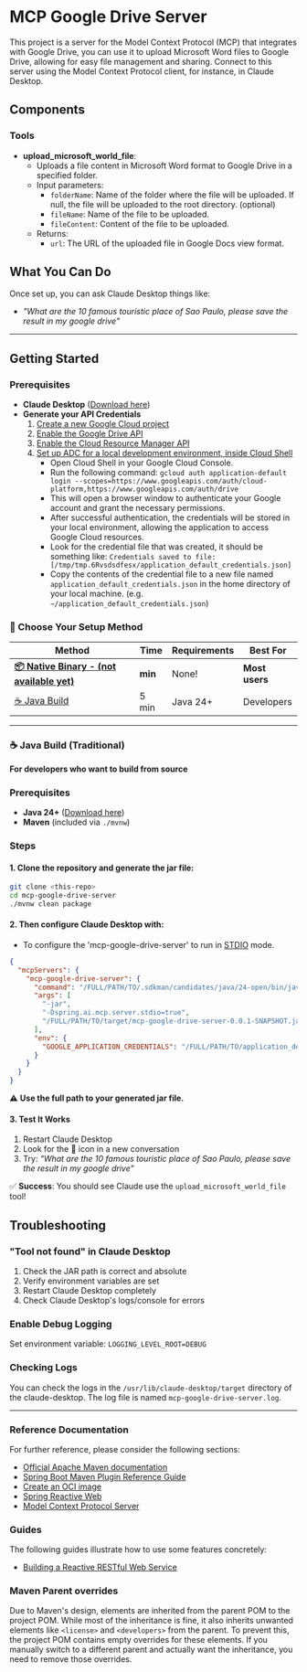 # MCP Google Drive Server

This project is a server for the Model Context Protocol (MCP) that integrates with Google Drive,
you can use it to upload Microsoft Word files to Google Drive, allowing for easy file management and sharing.
Connect to this server using the Model Context Protocol client, for instance, in Claude Desktop.

## Components

### Tools
- **upload_microsoft_world_file**:
  - Uploads a file content in Microsoft Word format to Google Drive in a specified folder.
  - Input parameters:
    - `folderName`: Name of the folder where the file will be uploaded. If null, the file will be uploaded to the root directory. (optional)
    - `fileName`: Name of the file to be uploaded.
    - `fileContent`: Content of the file to be uploaded.
  - Returns:
    - `url`: The URL of the uploaded file in Google Docs view format.

## What You Can Do
Once set up, you can ask Claude Desktop things like:
- *"What are the 10 famous touristic place of Sao Paulo, please save the result in my google drive"*
---

## Getting Started
### Prerequisites
- **Claude Desktop** ([Download here](https://claude.ai/download))
- **Generate your API Credentials**
  1. [Create a new Google Cloud project](https://console.cloud.google.com/projectcreate)
  2. [Enable the Google Drive API](https://console.cloud.google.com/apis/library/drive.googleapis.com)
  3. [Enable the Cloud Resource Manager API](https://console.cloud.google.com/apis/library/cloudresourcemanager.googleapis.com)
  4. [Set up ADC for a local development environment, inside Cloud Shell](https://cloud.google.com/docs/authentication/set-up-adc-local-dev-environment#google-idp)
     - Open Cloud Shell in your Google Cloud Console.
     - Run the following command: `gcloud auth application-default login --scopes=https://www.googleapis.com/auth/cloud-platform,https://www.googleapis.com/auth/drive`
     - This will open a browser window to authenticate your Google account and grant the necessary permissions.
     - After successful authentication, the credentials will be stored in your local environment, allowing the application to access Google Cloud resources.
     - Look for the credential file that was created, it should be something like: `Credentials saved to file: [/tmp/tmp.6Rvsdsdfesx/application_default_credentials.json]`
     - Copy the contents of the credential file to a new file named `application_default_credentials.json` in the home directory of your local machine. (e.g. `~/application_default_credentials.json`)

### 🎯 Choose Your Setup Method

| Method                                                               | Time | Requirements | Best For |
|----------------------------------------------------------------------|------|--------------|----------|
| **[📦 Native Binary - (not available yet)](#-native-binary-no-java)** | **min** | None! | **Most users** |
| [☕ Java Build](#-java-build-traditional)                             | 5 min | Java 24+ | Developers |
---

### ☕ Java Build (Traditional)

**For developers who want to build from source**

### Prerequisites
- **Java 24+** ([Download here](https://adoptium.net/))
- **Maven** (included via `./mvnw`)

### Steps
#### 1. Clone the repository and generate the jar file:
```bash
git clone <this-repo>
cd mcp-google-drive-server
./mvnw clean package
```

#### 2. Then configure Claude Desktop with:
- To configure the 'mcp-google-drive-server' to run in [STDIO](https://modelcontextprotocol.io/docs/concepts/transports#standard-input%2Foutput-stdio) mode.
```json
{
  "mcpServers": {
    "mcp-google-drive-server": {
      "command": "/FULL/PATH/TO/.sdkman/candidates/java/24-open/bin/java",
      "args": [
        "-jar",
        "-Dspring.ai.mcp.server.stdio=true",
        "/FULL/PATH/TO/target/mcp-google-drive-server-0.0.1-SNAPSHOT.jar"
      ],
      "env": {
        "GOOGLE_APPLICATION_CREDENTIALS": "/FULL/PATH/TO/application_default_credentials.json"
      }
    }
  }
}
```
⚠️ **Use the full path to your generated jar file.**


#### 3. Test It Works
1. Restart Claude Desktop
2. Look for the 🔧 icon in a new conversation
3. Try: *"What are the 10 famous touristic place of Sao Paulo, please save the result in my google drive"*

✅ **Success**: You should see Claude use the `upload_microsoft_world_file` tool!

## Troubleshooting
### "Tool not found" in Claude Desktop
1. Check the JAR path is correct and absolute
2. Verify environment variables are set
3. Restart Claude Desktop completely
4. Check Claude Desktop's logs/console for errors

### Enable Debug Logging
Set environment variable: `LOGGING_LEVEL_ROOT=DEBUG`

### Checking Logs
You can check the logs in the `/usr/lib/claude-desktop/target` directory of the claude-desktop. The log file is named `mcp-google-drive-server.log`.

---
### Reference Documentation
For further reference, please consider the following sections:

* [Official Apache Maven documentation](https://maven.apache.org/guides/index.html)
* [Spring Boot Maven Plugin Reference Guide](https://docs.spring.io/spring-boot/3.5.0/maven-plugin)
* [Create an OCI image](https://docs.spring.io/spring-boot/3.5.0/maven-plugin/build-image.html)
* [Spring Reactive Web](https://docs.spring.io/spring-boot/3.5.0/reference/web/reactive.html)
* [Model Context Protocol Server](https://docs.spring.io/spring-ai/reference/api/mcp/mcp-server-boot-starter-docs.html)

### Guides
The following guides illustrate how to use some features concretely:

* [Building a Reactive RESTful Web Service](https://spring.io/guides/gs/reactive-rest-service/)

### Maven Parent overrides

Due to Maven's design, elements are inherited from the parent POM to the project POM.
While most of the inheritance is fine, it also inherits unwanted elements like `<license>` and `<developers>` from the parent.
To prevent this, the project POM contains empty overrides for these elements.
If you manually switch to a different parent and actually want the inheritance, you need to remove those overrides.

